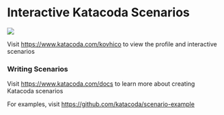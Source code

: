 # Interactive Katacoda Scenarios

[![](http://shields.katacoda.com/katacoda/kovhico/count.svg)](https://www.katacoda.com/kovhico "Get your profile on Katacoda.com")

Visit https://www.katacoda.com/kovhico to view the profile and interactive scenarios

### Writing Scenarios
Visit https://www.katacoda.com/docs to learn more about creating Katacoda scenarios

For examples, visit https://github.com/katacoda/scenario-example
